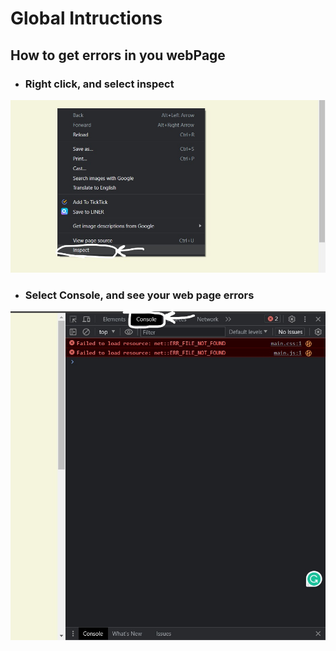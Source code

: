 # Global Intructions

## How to get errors in you webPage

- ### Right click, and select inspect

![Step1](images/Step1.jpg)

- ### Select Console, and see your web page errors

![Step2](./images/Step2.jpg)
